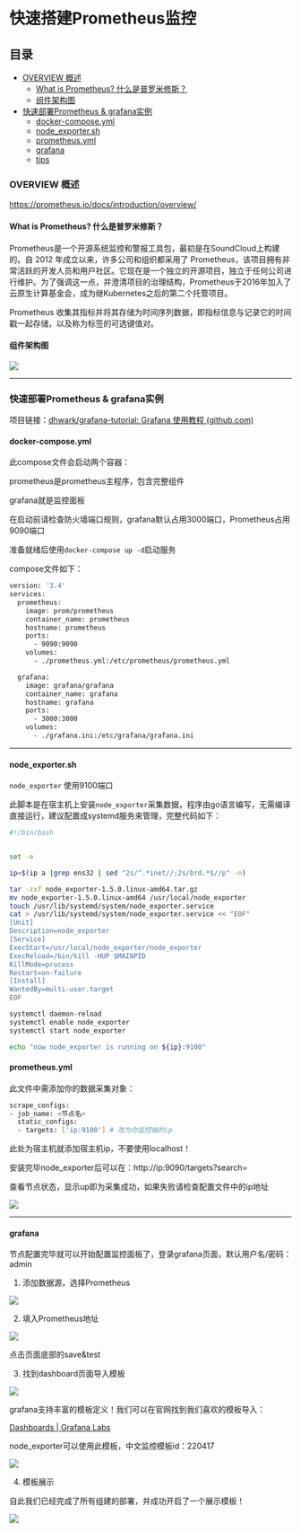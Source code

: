 # 快速搭建Prometheus监控

## 目录

-   [OVERVIEW 概述](#OVERVIEW概述)
    -   [What is Prometheus? 什么是普罗米修斯？](#What-is-Prometheus什么是普罗米修斯)
    -   [组件架构图](#组件架构图)
-   [快速部署Prometheus & grafana实例](#快速部署Prometheus--grafana实例)
    -   [docker-compose.yml](#docker-composeyml)
    -   [node\_exporter.sh](#node_exportersh)
    -   [prometheus.yml](#prometheusyml)
    -   [grafana](#grafana)
    -   [tips](#tips)

### OVERVIEW 概述

<https://prometheus.io/docs/introduction/overview/>

#### What is Prometheus? 什么是普罗米修斯？

Prometheus是一个开源系统监控和警报工具包，最初是在SoundCloud上构建的。自 2012 年成立以来，许多公司和组织都采用了 Prometheus，该项目拥有非常活跃的开发人员和用户社区。它现在是一个独立的开源项目，独立于任何公司进行维护。为了强调这一点，并澄清项目的治理结构，Prometheus于2016年加入了云原生计算基金会，成为继Kubernetes之后的第二个托管项目。

Prometheus 收集其指标并将其存储为时间序列数据，即指标信息与记录它的时间戳一起存储，以及称为标签的可选键值对。

#### 组件架构图

![](image/image_0kBFO7oRRr.png)

***

### 快速部署Prometheus & grafana实例

项目链接：[dhwark/grafana-tutorial: Grafana 使用教程 (github.com)](https://github.com/dhwark/grafana-tutorial "dhwark/grafana-tutorial: Grafana 使用教程 (github.com)")

#### docker-compose.yml

此compose文件会启动两个容器：

prometheus是prometheus主程序，包含完整组件

grafana就是监控面板

在启动前请检查防火墙端口规则，grafana默认占用3000端口，Prometheus占用9090端口

准备就绪后使用`docker-compose up -d`启动服务

compose文件如下：

```bash
version: '3.4'
services:
  prometheus:
    image: prom/prometheus
    container_name: prometheus
    hostname: prometheus
    ports:
      - 9090:9090
    volumes:
      - ./prometheus.yml:/etc/prometheus/prometheus.yml

  grafana:
    image: grafana/grafana
    container_name: grafana
    hostname: grafana
    ports:
      - 3000:3000
    volumes:
      - ./grafana.ini:/etc/grafana/grafana.ini
```

***

#### node\_exporter.sh

`node_exporter` 使用9100端口

此脚本是在宿主机上安装`node_exporter`采集数据，程序由go语言编写，无需编译直接运行，建议配置成systemd服务来管理，完整代码如下：

```bash
#!/bin/bash


set -e

ip=$(ip a |grep ens32 | sed "2s/^.*inet//;2s/brd.*$//p" -n)

tar -zxf node_exporter-1.5.0.linux-amd64.tar.gz
mv node_exporter-1.5.0.linux-amd64 /usr/local/node_exporter
touch /usr/lib/systemd/system/node_exporter.service
cat > /usr/lib/systemd/system/node_exporter.service << "EOF"
[Unit]
Description=node_exporter
[Service]
ExecStart=/usr/local/node_exporter/node_exporter
ExecReload=/bin/kill -HUP $MAINPID
KillMode=process
Restart=on-failure
[Install]
WantedBy=multi-user.target
EOF

systemctl daemon-reload
systemctl enable node_exporter
systemctl start node_exporter

echo "now node_exporter is running on ${ip}:9100"
```

#### prometheus.yml

此文件中需添加你的数据采集对象：

```bash
scrape_configs:
- job_name: <节点名>
  static_configs:
  - targets: ['ip:9100'] # 改为你监控端的ip
```

此处为宿主机就添加宿主机ip，不要使用localhost！

安装完毕node\_exporter后可以在：http\://ip:9090/targets?search=

查看节点状态，显示up即为采集成功，如果失败请检查配置文件中的ip地址

![](image/image_mTCQzUnVyj.png)

***

#### grafana

节点配置完毕就可以开始配置监控面板了，登录grafana页面，默认用户名/密码：admin

1.  添加数据源，选择Prometheus

![](image/image_SrF2ZSQelx.png)



2. 填入Prometheus地址

![](image/image_CXQ2SExywJ.png)

点击页面底部的save\&test



3. 找到dashboard页面导入模板

![](image/image_ojRHIibdIX.png)

grafana支持丰富的模板定义！我们可以在官网找到我们喜欢的模板导入：

[Dashboards | Grafana Labs](https://grafana.com/grafana/dashboards/ "Dashboards | Grafana Labs")

node\_exporter可以使用此模板，中文监控模板id：220417

![](image/image_QmEuFEcaWW.png)



4. 模板展示

自此我们已经完成了所有组建的部署，并成功开启了一个展示模板！

![](image/image_ao-dFaPa1a.png)
